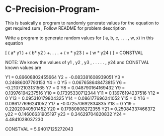 # C-Precision-Program-
This is basically a program to randomly generate values for the equation to get required sum , Follow README for problem description

Write a program to generate random values for ( a, b, c, . . . , w, x) in this equation

[ ( a* y1 ) + ( b* y2 ) +. . . . + ( v * y23 ) + ( w * y24 ) ] = CONSTVAL

NOTE: We know the values of y1 , y2 , y3 , . . . . . , y24 and CONSTVAL
known values are

Y1   =  0.89608802455664 
Y2   = -0.083381608939051 
Y3   =  0.24686007793153 
Y4   =  0 
Y5   =  0.067658648473815 
Y6   = -0.21072103131565 
Y7   =  0 
Y8   =  0.048790164169432 
Y9   =  0.13976194237516 
Y10  =  0.17395330712344 
Y11  =  0.13976194237516 
Y12  =  0 
Y13  =  0.095310179804325 
Y14  =  0.086177696241052 
Y15  =  0
Y16  =  0.086177696241052 
Y17  = -0.072570692834835 
Y18  =  0 
Y19  =  0.22020940501452 
Y20  =  0.17980808272355 
Y21  =  0.25084337466372 
y22  =  0.14606631905197 
y23  =  0.34629704820832 
Y24  =  4.4841028037230

CONSTVAL  =  5.94017125272043
